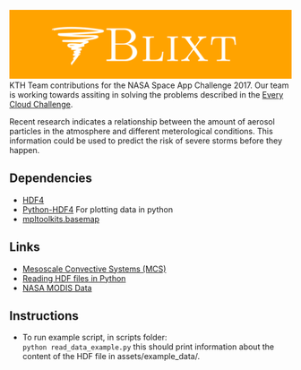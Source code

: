 ![banner](assets/banner.png)
KTH Team contributions for the NASA Space App Challenge 2017. Our team is working towards assiting in solving the problems described in the [Every Cloud Challenge](https://2017.spaceappschallenge.org/challenges/warning-danger-ahead/every-cloud/details).

Recent research indicates a relationship between the amount of aerosol particles in the atmosphere and different meterological conditions. This information could be used to predict the risk of severe storms before they happen. 


## Dependencies
* [HDF4](https://support.hdfgroup.org/)
* [Python-HDF4](https://pypi.python.org/pypi/python-hdf4)
  For plotting data in python
* [mpltoolkits.basemap](https://matplotlib.org/basemap/)

## Links
* [Mesoscale Convective Systems (MCS)](https://en.wikipedia.org/wiki/Mesoscale_convective_system)
* [Reading HDF files in Python](http://www.science-emergence.com/Articles/How-to-read-a-MODIS-HDF-file-using-python-/)
* [NASA MODIS Data](https://modis.gsfc.nasa.gov/data/)

## Instructions
* To run example script, in scripts folder:  
  `python read_data_example.py`
  this should print information about the content of the HDF file in assets/example_data/.
